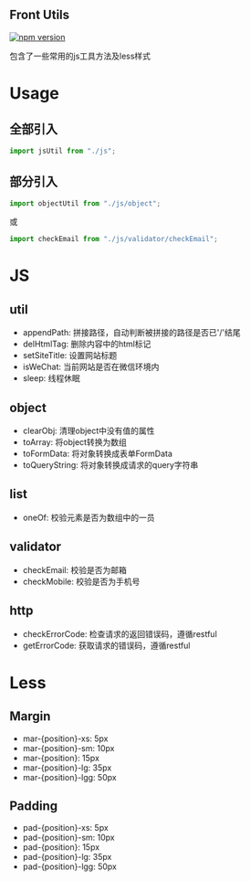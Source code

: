 Front Utils
----
[![npm version](https://badge.fury.io/js/%40gefangshuai%2Ffrontend-utils.svg)](https://badge.fury.io/js/%40gefangshuai%2Ffrontend-utils)

包含了一些常用的js工具方法及less样式

# Usage
## 全部引入
```javascript
import jsUtil from "./js";
```
## 部分引入
```javascript
import objectUtil from "./js/object";
```
或
```javascript
import checkEmail from "./js/validator/checkEmail";
```
# JS
## util
- appendPath: 拼接路径，自动判断被拼接的路径是否已'/'结尾
- delHtmlTag: 删除内容中的html标记
- setSiteTitle: 设置网站标题
- isWeChat: 当前网站是否在微信环境内
- sleep: 线程休眠

## object
- clearObj: 清理object中没有值的属性
- toArray: 将object转换为数组
- toFormData: 将对象转换成表单FormData
- toQueryString: 将对象转换成请求的query字符串

## list
- oneOf: 校验元素是否为数组中的一员

## validator
- checkEmail: 校验是否为邮箱
- checkMobile: 校验是否为手机号

## http
- checkErrorCode: 检查请求的返回错误码，遵循restful
- getErrorCode: 获取请求的错误码，遵循restful

# Less
## Margin
- mar-{position}-xs: 5px
- mar-{position}-sm: 10px
- mar-{position}: 15px
- mar-{position}-lg: 35px
- mar-{position}-lgg: 50px

## Padding
- pad-{position}-xs: 5px
- pad-{position}-sm: 10px
- pad-{position}: 15px
- pad-{position}-lg: 35px
- pad-{position}-lgg: 50px